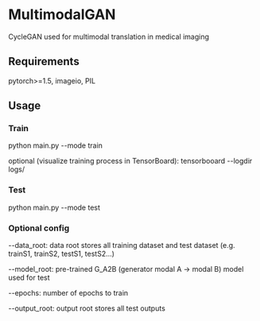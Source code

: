 # MultimodalGAN
CycleGAN used for multimodal translation in medical imaging
## Requirements
pytorch>=1.5, imageio, PIL
## Usage
### Train
python main.py --mode train

optional (visualize training process in TensorBoard): tensorbooard --logdir logs/
### Test
python main.py --mode test
### Optional config
--data_root: data root stores all training dataset and test dataset (e.g. trainS1, trainS2, testS1, testS2...)

--model_root: pre-trained G_A2B (generator modal A -> modal B) model used for test

--epochs: number of epochs to train

--output_root: output root stores all test outputs
